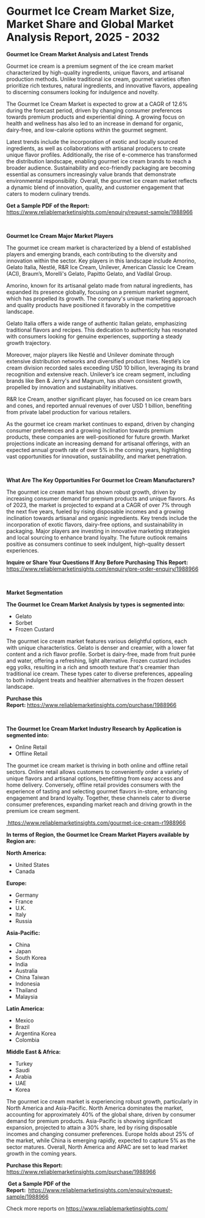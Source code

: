 <p><h1>Gourmet Ice Cream Market Size, Market Share and Global Market Analysis Report, 2025 - 2032</h1></p><p><strong>Gourmet Ice Cream Market Analysis and Latest Trends</strong></p>
<p><p>Gourmet ice cream is a premium segment of the ice cream market characterized by high-quality ingredients, unique flavors, and artisanal production methods. Unlike traditional ice cream, gourmet varieties often prioritize rich textures, natural ingredients, and innovative flavors, appealing to discerning consumers looking for indulgence and novelty. </p><p>The Gourmet Ice Cream Market is expected to grow at a CAGR of 12.6% during the forecast period, driven by changing consumer preferences towards premium products and experiential dining. A growing focus on health and wellness has also led to an increase in demand for organic, dairy-free, and low-calorie options within the gourmet segment. </p><p>Latest trends include the incorporation of exotic and locally sourced ingredients, as well as collaborations with artisanal producers to create unique flavor profiles. Additionally, the rise of e-commerce has transformed the distribution landscape, enabling gourmet ice cream brands to reach a broader audience. Sustainability and eco-friendly packaging are becoming essential as consumers increasingly value brands that demonstrate environmental responsibility. Overall, the gourmet ice cream market reflects a dynamic blend of innovation, quality, and customer engagement that caters to modern culinary trends.</p></p>
<p><strong>Get a Sample PDF of the Report:&nbsp;</strong> <a href="https://www.reliablemarketinsights.com/enquiry/request-sample/1988966?utm_campaign=2112&utm_medium=2&utm_source=Github&utm_content=ia&utm_term=14022025&utm_id=gourmet-ice-cream">https://www.reliablemarketinsights.com/enquiry/request-sample/1988966</a></p>
<p>&nbsp;</p>
<p><strong>Gourmet Ice Cream Major Market Players</strong></p>
<p><p>The gourmet ice cream market is characterized by a blend of established players and emerging brands, each contributing to the diversity and innovation within the sector. Key players in this landscape include Amorino, Gelato Italia, Nestlé, R&R Ice Cream, Unilever, American Classic Ice Cream (ACI), Braum’s, Morelli's Gelato, Papitto Gelato, and Vadilal Group.</p><p>Amorino, known for its artisanal gelato made from natural ingredients, has expanded its presence globally, focusing on a premium market segment, which has propelled its growth. The company's unique marketing approach and quality products have positioned it favorably in the competitive landscape.</p><p>Gelato Italia offers a wide range of authentic Italian gelato, emphasizing traditional flavors and recipes. This dedication to authenticity has resonated with consumers looking for genuine experiences, supporting a steady growth trajectory.</p><p>Moreover, major players like Nestlé and Unilever dominate through extensive distribution networks and diversified product lines. Nestlé’s ice cream division recorded sales exceeding USD 10 billion, leveraging its brand recognition and extensive reach. Unilever’s ice cream segment, including brands like Ben & Jerry's and Magnum, has shown consistent growth, propelled by innovation and sustainability initiatives.</p><p>R&R Ice Cream, another significant player, has focused on ice cream bars and cones, and reported annual revenues of over USD 1 billion, benefiting from private label production for various retailers.</p><p>As the gourmet ice cream market continues to expand, driven by changing consumer preferences and a growing inclination towards premium products, these companies are well-positioned for future growth. Market projections indicate an increasing demand for artisanal offerings, with an expected annual growth rate of over 5% in the coming years, highlighting vast opportunities for innovation, sustainability, and market penetration.</p></p>
<p>&nbsp;</p>
<p><strong>What Are The Key Opportunities For Gourmet Ice Cream Manufacturers?</strong></p>
<p><p>The gourmet ice cream market has shown robust growth, driven by increasing consumer demand for premium products and unique flavors. As of 2023, the market is projected to expand at a CAGR of over 7% through the next five years, fueled by rising disposable incomes and a growing inclination towards artisanal and organic ingredients. Key trends include the incorporation of exotic flavors, dairy-free options, and sustainability in packaging. Major players are investing in innovative marketing strategies and local sourcing to enhance brand loyalty. The future outlook remains positive as consumers continue to seek indulgent, high-quality dessert experiences.</p></p>
<p><strong>Inquire or Share Your Questions If Any Before Purchasing This Report:</strong> <a href="https://www.reliablemarketinsights.com/enquiry/pre-order-enquiry/1988966?utm_campaign=2112&utm_medium=2&utm_source=Github&utm_content=ia&utm_term=14022025&utm_id=gourmet-ice-cream">https://www.reliablemarketinsights.com/enquiry/pre-order-enquiry/1988966</a></p>
<p>&nbsp;</p>
<p><strong>Market Segmentation</strong></p>
<p><strong>The Gourmet Ice Cream Market Analysis by types is segmented into:</strong></p>
<p><ul><li>Gelato</li><li>Sorbet</li><li>Frozen Custard</li></ul></p>
<p><p>The gourmet ice cream market features various delightful options, each with unique characteristics. Gelato is denser and creamier, with a lower fat content and a rich flavor profile. Sorbet is dairy-free, made from fruit purée and water, offering a refreshing, light alternative. Frozen custard includes egg yolks, resulting in a rich and smooth texture that's creamier than traditional ice cream. These types cater to diverse preferences, appealing to both indulgent treats and healthier alternatives in the frozen dessert landscape.</p></p>
<p><strong>Purchase this Report:&nbsp;</strong><a href="https://www.reliablemarketinsights.com/purchase/1988966?utm_campaign=2112&utm_medium=2&utm_source=Github&utm_content=ia&utm_term=14022025&utm_id=gourmet-ice-cream">https://www.reliablemarketinsights.com/purchase/1988966</a></p>
<p>&nbsp;</p>
<p><strong>The Gourmet Ice Cream Market Industry Research by Application is segmented into:</strong></p>
<p><ul><li>Online Retail</li><li>Offline Retail</li></ul></p>
<p><p>The gourmet ice cream market is thriving in both online and offline retail sectors. Online retail allows customers to conveniently order a variety of unique flavors and artisanal options, benefitting from easy access and home delivery. Conversely, offline retail provides consumers with the experience of tasting and selecting gourmet flavors in-store, enhancing engagement and brand loyalty. Together, these channels cater to diverse consumer preferences, expanding market reach and driving growth in the premium ice cream segment.</p></p>
<p><a href="https://www.reliablemarketinsights.com/gourmet-ice-cream-r1988966?utm_campaign=2112&utm_medium=2&utm_source=Github&utm_content=ia&utm_term=14022025&utm_id=gourmet-ice-cream">&nbsp;https://www.reliablemarketinsights.com/gourmet-ice-cream-r1988966</a></p>
<p><strong>In terms of Region, the Gourmet Ice Cream Market Players available by Region are:</strong></p>
<p>
    <p> <strong> North America: </strong>
        <ul>
            <li>United States</li>
            <li>Canada</li>
        </ul>
        </p> 
    <p> <strong> Europe: </strong>
        <ul>
            <li>Germany</li>
            <li>France</li>
            <li>U.K.</li>
            <li>Italy</li>
            <li>Russia</li>
        </ul>
        </p> 
    <p> <strong> Asia-Pacific: </strong>
        <ul>
            <li>China</li>
            <li>Japan</li>
            <li>South Korea</li>
            <li>India</li>
            <li>Australia</li>
            <li>China Taiwan</li>
            <li>Indonesia</li>
            <li>Thailand</li>
            <li>Malaysia</li>
        </ul>
        </p> 
    <p> <strong> Latin America: </strong>
        <ul>
            <li>Mexico</li>
            <li>Brazil</li>
            <li>Argentina Korea</li>
            <li>Colombia</li>
        </ul>
        </p> 
    <p> <strong> Middle East & Africa: </strong>
        <ul>
            <li>Turkey</li>
            <li>Saudi</li>
            <li>Arabia</li>
            <li>UAE</li>
            <li>Korea</li>
        </ul>
    </p>
    </p>
<p><p>The gourmet ice cream market is experiencing robust growth, particularly in North America and Asia-Pacific. North America dominates the market, accounting for approximately 40% of the global share, driven by consumer demand for premium products. Asia-Pacific is showing significant expansion, projected to attain a 30% share, led by rising disposable incomes and changing consumer preferences. Europe holds about 25% of the market, while China is emerging rapidly, expected to capture 5% as the sector matures. Overall, North America and APAC are set to lead market growth in the coming years.</p></p>
<p><strong>Purchase this Report: </strong><a href="https://www.reliablemarketinsights.com/purchase/1988966?utm_campaign=2112&utm_medium=2&utm_source=Github&utm_content=ia&utm_term=14022025&utm_id=gourmet-ice-cream">https://www.reliablemarketinsights.com/purchase/1988966</a></p>
<p>&nbsp;<strong>Get a Sample PDF of the Report:&nbsp;&nbsp;</strong><a href="https://www.reliablemarketinsights.com/enquiry/request-sample/1988966?utm_campaign=2112&utm_medium=2&utm_source=Github&utm_content=ia&utm_term=14022025&utm_id=gourmet-ice-cream">https://www.reliablemarketinsights.com/enquiry/request-sample/1988966</a></p>
<p><strong></strong></p>
<p>Check more reports on <a href="https://www.reliablemarketinsights.com/?utm_campaign=2112&utm_medium=2&utm_source=Github&utm_content=ia&utm_term=14022025&utm_id=gourmet-ice-cream">https://www.reliablemarketinsights.com/</a></p>